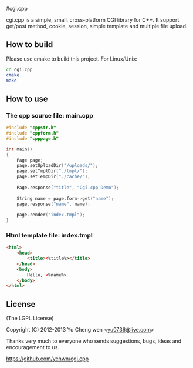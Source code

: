 #cgi.cpp

cgi.cpp is a simple, small, cross-platform CGI library for C++. It support get/post method, cookie, session, simple template and multiple file upload.

## How to build

Please use cmake to build this project. For Linux/Unix:

```bash
cd cgi.cpp
cmake .
make
```

## How to use

### The cpp source file: main.cpp

```cpp
#include "cppstr.h"
#include "cppform.h"
#include "cpppage.h"

int main()
{
    Page page;
    page.setUploadDir("/uploads/");
    page.setTmplDir("./tmpl/");
    page.setTempDir("./cache/");
    
    Page.response("title", "Cgi.cpp Demo");
    
    String name = page.form->get("name");
    page.response("name", name);
    
    page.render("index.tmpl");
}
```

### Html template file: index.tmpl

```html
<html>
    <head>
        <title><%title%></title>
    </head>
    <body>
        Hello, <%name%>
    </body>
</html>
```

## License

(The LGPL License)

Copyright (C) 2012-2013 Yu Cheng wen &lt;yu0736@live.com&gt;

Thanks very much to everyone who sends suggestions, bugs, ideas and encouragement to us.

https://github.com/ychwn/cgi.cpp
